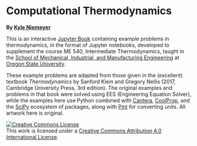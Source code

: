 # Computational Thermodynamics

**By [Kyle Niemeyer](https://niemeyer-research-group.github.io)**

This is an interactive [Jupyter Book](https://jupyterbook.org/intro.html) containing example problems in thermodynamics, in the format of Jupyter notebooks, developed to supplement the course ME 540, Intermediate Thermodynamics, taught in the [School of Mechanical, Industrial, and Manufacturing Engineering](https://mime.oregonstate.edu) at [Oregon State University](https://oregonstate.edu).

These example problems are adapted from those given in the (excellent) textbook *Thermodynamics* by Sanford Klein and Gregory Nellis (2017, Cambridge University Press, 3rd edition). The original examples and problems in that book were solved using EES (Engineering Equation Solver), while the examples here use Python combined with [Cantera](https://cantera.org), [CoolProp](http://coolprop.org), and the [SciPy](https://www.scipy.org) ecosystem of packages, along with [Pint](https://pint.readthedocs.io) for converting units.
All artwork here is original.


<a rel="license" href="http://creativecommons.org/licenses/by/4.0/"><img alt="Creative Commons License" style="border-width:0" src="https://i.creativecommons.org/l/by/4.0/88x31.png" /></a><br />This work is licensed under a <a rel="license" href="http://creativecommons.org/licenses/by/4.0/">Creative Commons Attribution 4.0 International License</a>.
